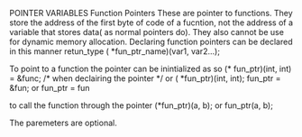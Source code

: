 POINTER VARIABLES
Function Pointers
These are pointer to functions. They store the address of the first byte of code
of a fucntion, not the address of a variable that stores data( as normal pointers do).
They also cannot be use for dynamic memory allocation.
Declaring function pointers
	  can be declared in this manner
	  retun_type ( *fun_ptr_name)(var1, var2...);

To point to a function the pointer can be inintialized as so
   (* fun_ptr)(int, int) = &func; /* when declairing the pointer */
   or
   ( *fun_ptr)(int, int);
   fun_ptr  =  &fun;
   or
   fun_ptr = fun

to call the function through the pointer
  (*fun_ptr)(a, b);
  or
  fun_ptr(a, b);

The paremeters are optional.